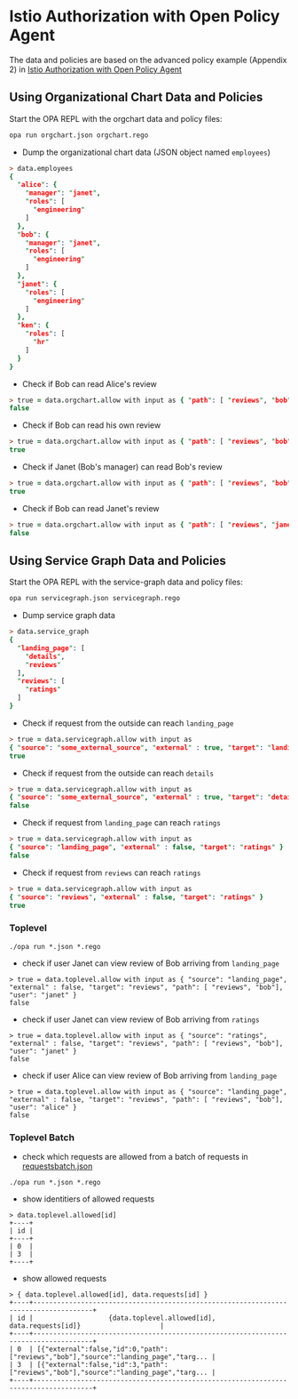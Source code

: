# Istio Authorization with Open Policy Agent

The data and policies are based on the advanced policy example (Appendix 2) in [Istio Authorization with Open Policy Agent](https://docs.google.com/document/d/1U2XFmah7tYdmC5lWkk3D43VMAAQ0xkBatKmohf90ICA)

## Using Organizational Chart Data and Policies

Start the OPA REPL with the orgchart data and policy files:

```sh
opa run orgchart.json orgchart.rego
```

* Dump the organizational chart data (JSON object named `employees`)

```prolog
> data.employees
{
  "alice": {
    "manager": "janet",
    "roles": [
      "engineering"
    ]
  },
  "bob": {
    "manager": "janet",
    "roles": [
      "engineering"
    ]
  },
  "janet": {
    "roles": [
      "engineering"
    ]
  },
  "ken": {
    "roles": [
      "hr"
    ]
  }
}
```

* Check if Bob can read Alice's review

```prolog
> true = data.orgchart.allow with input as { "path": [ "reviews", "bob"], "user": "alice" }
false
```

* Check if Bob can read his own review

```prolog
> true = data.orgchart.allow with input as { "path": [ "reviews", "bob"], "user": "bob" }
true
```

* Check if Janet (Bob's manager) can read Bob's review

```prolog
> true = data.orgchart.allow with input as { "path": [ "reviews", "bob"], "user": "janet" }
true
```

* Check if Bob can read Janet's review

```prolog
> true = data.orgchart.allow with input as { "path": [ "reviews", "janet"], "user": "bob" }
false
```

## Using Service Graph Data and Policies

Start the OPA REPL with the service-graph data and policy files:

```sh
opa run servicegraph.json servicegraph.rego
```

* Dump service graph data

```prolog
> data.service_graph
{
  "landing_page": [
    "details",
    "reviews"
  ],
  "reviews": [
    "ratings"
  ]
}
```

* Check if request from the outside can reach `landing_page`

```prolog
> true = data.servicegraph.allow with input as
{ "source": "some_external_source", "external" : true, "target": "landing_page" }
true
```

* Check if request from the outside can reach `details`

```prolog
> true = data.servicegraph.allow with input as
{ "source": "some_external_source", "external" : true, "target": "details" }
false
```

* Check if request from `landing_page` can reach `ratings`

```prolog
> true = data.servicegraph.allow with input as
{ "source": "landing_page", "external" : false, "target": "ratings" }
false
```

* Check if request from `reviews` can reach `ratings`

```prolog
> true = data.servicegraph.allow with input as
{ "source": "reviews", "external" : false, "target": "ratings" }
true
```

### Toplevel

`./opa run *.json *.rego`

* check if user Janet can view review of Bob arriving from `landing_page`
```
> true = data.toplevel.allow with input as { "source": "landing_page", "external" : false, "target": "reviews", "path": [ "reviews", "bob"], "user": "janet" }
false
```
* check if user Janet can view review of Bob arriving from `ratings`
```
> true = data.toplevel.allow with input as { "source": "ratings", "external" : false, "target": "reviews", "path": [ "reviews", "bob"], "user": "janet" }
false
```
* check if user Alice can view review of Bob arriving from `landing_page`
```
> true = data.toplevel.allow with input as { "source": "landing_page", "external" : false, "target": "reviews", "path": [ "reviews", "bob"], "user": "alice" }
false
```

### Toplevel Batch

* check which requests are allowed from a batch of requests in [requestsbatch.json](https://github.com/elevran/opa-example/blob/master/istio-opa-design-example/requestsbatch.json)

`./opa run *.json *.rego`

* show identitiers of allowed requests

```
> data.toplevel.allowed[id]
+----+
| id |
+----+
| 0  |
| 3  |
+----+
```

* show allowed requests

```
> { data.toplevel.allowed[id], data.requests[id] }
+----+-------------------------------------------------------------------------------------+
| id |                   {data.toplevel.allowed[id], data.requests[id]}                    |
+----+-------------------------------------------------------------------------------------+
| 0  | [{"external":false,"id":0,"path":["reviews","bob"],"source":"landing_page","targ... |
| 3  | [{"external":false,"id":3,"path":["reviews","bob"],"source":"landing_page","targ... |
+----+-------------------------------------------------------------------------------------+
```

